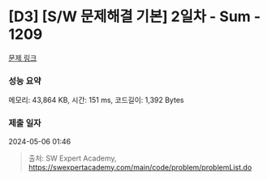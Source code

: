 # [D3] [S/W 문제해결 기본] 2일차 - Sum - 1209 

[문제 링크](https://swexpertacademy.com/main/code/problem/problemDetail.do?contestProbId=AV13_BWKACUCFAYh) 

### 성능 요약

메모리: 43,864 KB, 시간: 151 ms, 코드길이: 1,392 Bytes

### 제출 일자

2024-05-06 01:46



> 출처: SW Expert Academy, https://swexpertacademy.com/main/code/problem/problemList.do